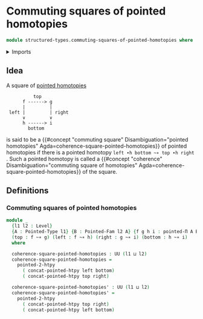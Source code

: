 # Commuting squares of pointed homotopies

```agda
module structured-types.commuting-squares-of-pointed-homotopies where
```

<details><summary>Imports</summary>

```agda
open import foundation.universe-levels

open import structured-types.pointed-2-homotopies
open import structured-types.pointed-dependent-functions
open import structured-types.pointed-families-of-types
open import structured-types.pointed-homotopies
open import structured-types.pointed-types
```

</details>

## Idea

A square of [pointed homotopies](structured-types.pointed-homotopies.md)

```text
          top
      f ------> g
      |         |
 left |         | right
      ∨         ∨
      h ------> i
        bottom
```

is said to be a
{{#concept "commuting square" Disambiguation="pointed homotopies" Agda=coherence-square-pointed-homotopies}}
of pointed homotopies if there is a pointed homotopy
`left ∙h bottom ~∗ top ∙h right `. Such a pointed homotopy is called a
{{#concept "coherence" Disambiguation="commuting square of homotopies" Agda=coherence-square-pointed-homotopies}}
of the square.

## Definitions

### Commuting squares of pointed homotopies

```agda
module _
  {l1 l2 : Level}
  {A : Pointed-Type l1} {B : Pointed-Fam l2 A} {f g h i : pointed-Π A B}
  (top : f ~∗ g) (left : f ~∗ h) (right : g ~∗ i) (bottom : h ~∗ i)
  where

  coherence-square-pointed-homotopies : UU (l1 ⊔ l2)
  coherence-square-pointed-homotopies =
    pointed-2-htpy
      ( concat-pointed-htpy left bottom)
      ( concat-pointed-htpy top right)

  coherence-square-pointed-homotopies' : UU (l1 ⊔ l2)
  coherence-square-pointed-homotopies' =
    pointed-2-htpy
      ( concat-pointed-htpy top right)
      ( concat-pointed-htpy left bottom)
```
